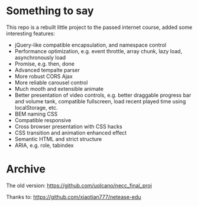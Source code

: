 # Something to say
This repo is a rebuilt little project to the passed internet course, added some interesting features:
- jQuery-like compatible encapsulation, and namespace control
- Performance optimization, e.g. event throttle, array chunk, lazy load, asynchronously load
- Promise, e.g. then, done
- Advanced tempalte parser
- More robust CORS Ajax
- More reliable carousel control
- Much mooth and extensible animate
- Better presentation of video controls, e.g. better draggable progress bar and volume tank, compatible fullscreen, load recent played time using localStorage, etc.
- BEM naming CSS
- Compatible responsive
- Cross browser presentation with CSS hacks
- CSS transition and animation enhanced effect
- Semantic HTML and strict structure
- ARIA, e.g. role, tabindex

# Archive
The old version: https://github.com/uolcano/necc_final_proj

Thanks to: https://github.com/xiaotian777/netease-edu
